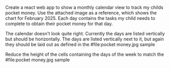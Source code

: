 Create a react web app to show a monthly calendar view to track my childs pocket money.  Use the attached image as a reference, which shows the chart for February 2025.  Each day contains the tasks my child needs to complete to obtain their pocket money for that day.

The calendar doesn't look quite right.  Currently the days are listed vertically but should be horizontally.  The days are listed vertically next to it, but again they should be laid out as defined in the #file:pocket money.jpg sample

Reduce the height of the cells containing the days of the week to match the #file:pocket money.jpg sample 